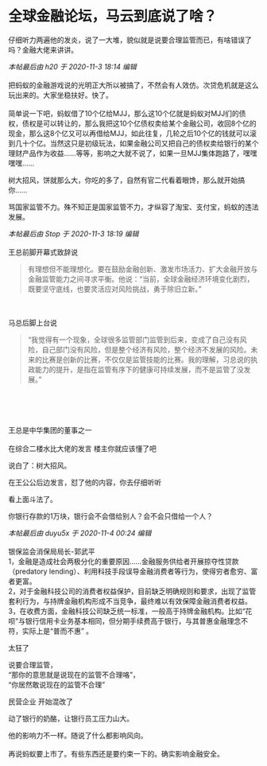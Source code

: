 # 全球金融论坛，马云到底说了啥？


仔细听力两遍他的发炎，说了一大堆，貌似就是说要合理监管而已，有啥错误了吗？金融大佬来讲讲。

<i class="pstatus"> 本帖最后由 h20 于 2020-11-3 18:14 编辑 </i><br />
<br />
把蚂蚁的金融游戏说的光明正大所以被搞了，不然会有人效仿。次贷危机就是这么玩出来的。大家坐稳扶好。快了。<br />
<br />
简单说一下吧，蚂蚁借了10个亿给MJJ，那么这10个亿就是蚂蚁对MJJ们的债权，债权是可以转让的，那么我把这10个亿债权卖给某个金融公司，收回8个亿的现金，那么这8个亿又可以再借给MJJ，如此往复，几轮之后10个亿的钱就可以滚到几十个亿。当然这只是初级玩法，如果金融公司又把自己的债权卖给银行的某个理财产品作为收益……等等，影响之大就不说了，如果一旦MJJ集体跑路了，嘿嘿嘿嘿……

树大招风，饼就那么大，你吃的多了，自然有官二代看着眼馋，那么就开始搞你……

骂国家监管不力。殊不知正是国家监管不力，才纵容了淘宝、支付宝，蚂蚁的违法发展。

<i class="pstatus"> 本帖最后由 Stop 于 2020-11-3 18:19 编辑 </i><br />
<br />
王总前脚开幕式致辞说<br /><div class="quote"><blockquote>有理想但不能理想化。要在鼓励金融创新、激发市场活力、扩大金融开放与金融监管能力之间寻求平衡。他说：“当前，全球金融经济环境变化剧烈，既要坚守底线，也要灵活应对风险挑战，勇于除旧立新。”</blockquote></div><br />
<br />
马总后脚上台说<br /><div class="quote"><blockquote>“我觉得有一个现象，全球很多监管部门监管到后来，变成了自己没有风险，自己部门没有风险，但是整个经济有风险，整个经济不发展的风险。未来的比赛是创新的比赛，不仅仅是监管技能的比赛。我的理解，习总说的执政能力的提升，是指在监管有序下的健康可持续发展，而不是监管了没发展。”</blockquote></div><br />
<br />
<br />
<br />
王总是中华集团的董事之一<br />
<br />
在综合二楼水比大佬的发言<img src="static/image/smiley/default/lol.gif" smilieid="12" border="0" alt="" /> 楼主你就应该懂了吧

说白了：树大招风。

在王公公后边发言，怼了他的内容，你去仔细听听

看上面斗法了。

你银行存款的1万块，银行会不会借给别人？会不会只借给一个人？

<i class="pstatus"> 本帖最后由 duyu5x 于 2020-11-4 00:24 编辑 </i><br />
<br />
银保监会消保局局长-郭武平<br />
1，金融是造成社会两极分化的重要原因......金融服务供给者开展掠夺性贷款（predatory lending）、利用科技手段误导金融消费者等行为，使得穷者愈穷、富者更富。<br />
2，对于金融科技公司的消费者权益保护，目前缺乏明确规则和要求，出现了监管套利行为，与持牌金融机构形成不当竞争，最终难以有效保障金融消费者权益。<br />
3，在收费方面，金融科技公司缺乏统一标准，一般高于持牌金融机构。比如“花呗”与银行信用卡业务基本相同，但分期手续费高于银行，与其普惠金融理念不符，实际上是“普而不惠” 。

太狂了<img src="static/image/smiley/yct/003.gif" smilieid="50" border="0" alt="" />

说要合理监管，<br />
“那你的意思就是说现在的监管不合理咯”，<br />
“你居然敢说现在的监管不合理”

民营企业 开始混改了

动了银行的奶酪，让银行员工压力山大。

他的影响力不一样。随说了什么都影响风向。<br />
<br />
再说蚂蚁要上市了。有些东西还是要约束一下的。确实影响金融安全。
